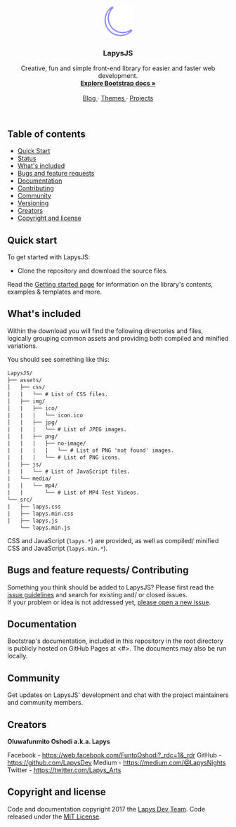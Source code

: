 <p align=center>
  <a href=https://github.com/LapysDev/LapysJS>
    <img alt src=https://github.com/LapysDev/LapysJS/blob/master/assets/img/png/icon.png width=72 height=72>
  </a>

  <h3 align=center> LapysJS </h3>

  <p align=center>
    Creative, fun and simple front-end library for easier and faster web development.
    <br>
    <a href=#><strong>Explore Bootstrap docs »</strong></a>
    <br>
    <br>
    <a href=#> Blog </a>
    ·
    <a href=#> Themes </a>
    ·
    <a href=#> Projects </a>
  </p>
</p>

<br>

## Table of contents
- [Quick Start](#quick-start)
- [Status](#status)
- [What's included](#whats-included)
- [Bugs and feature requests](#bugs-and-feature-requests)
- [Documentation](#documentation)
- [Contributing](#contributing)
- [Community](#community)
- [Versioning](#versioning)
- [Creators](#creators)
- [Copyright and license](#copyright-and-license)

## Quick start
To get started with LapysJS:
- Clone the repository and download the source files.

Read the [Getting started page](#) for information on the library's contents, examples & templates and more.

## What's included
Within the download you will find the following directories and files,
logically grouping common assets and providing both compiled and minified variations.

You should see something like this:

```
LapysJS/
├── assets/
│   ├── css/
|   |   └── # List of CSS files.
│   ├── img/
│   |   ├── ico/
|   |   |   └── icon.ico
│   |   ├── jpg/
|   |   |   └── # List of JPEG images.
│   |   ├── png/
|   |   |   ├── no-image/
|   |   |   |   └── # List of PNG 'not found' images.
|   |   |   └── # List of PNG icons.
│   ├── js/
|   |   └── # List of JavaScript files.
|   └── media/
|   |   └── mp4/
|   |       └── # List of MP4 Test Videos.
└── src/
|   ├── lapys.css
|   ├── lapys.min.css
|   ├── lapys.js
    └── lapys.min.js
```

CSS and JavaScript (`lapys.*`) are provided,
as well as compiled/ minified CSS and JavaScript (`lapys.min.*`).

## Bugs and feature requests/ Contributing
Something you think should be added to LapysJS?
Please first read the [issue guidelines](https://github.com/LapysDev/LapysJS/blob/master/CONTRIBUTING.md) and search for existing and/ or closed issues.
<br>
If your problem or idea is not addressed yet, [please open a new issue](https://github.com/LapysDev/LapysJS/issues/new).

## Documentation
Bootstrap's documentation, included in this repository in the root directory is publicly hosted on GitHub Pages at <#>.
The documents may also be run locally.

## Community
Get updates on LapysJS' development and chat with the project maintainers and community members.

## Creators
**Oluwafunmito Oshodi a.k.a. Lapys**

Facebook - <https://web.facebook.com/FuntoOshodi?_rdc=1&_rdr>
GitHub - <https://github.com/LapysDev>
Medium - <https://medium.com/@LapysNights>
Twitter - <https://twitter.com/Lapys_Arts>

## Copyright and license
Code and documentation copyright 2017 the [Lapys Dev Team](#). Code released under the [MIT License](https://github.com/LapysDev/LapysJS/blob/master/LICENSE).
